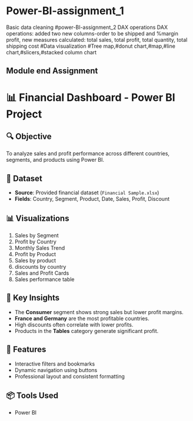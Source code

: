# Power-BI-assignment_1
Basic data cleaning
#power-BI-assignment_2
DAX operations
DAX operations: added two new columns-order to be shipped and %margin profit, new measures calculated: total sales, total profit, total quantity, total shipping cost
#Data visualization #Tree map,#donut chart,#map,#line chart,#slicers,#stacked column chart
## Module end Assignment
 # 📊 Financial Dashboard - Power BI Project
 ## 🔍 Objective
To analyze sales and profit performance across different countries, segments, and products using Power BI.

## 📁 Dataset
- **Source**: Provided financial dataset (`Financial Sample.xlsx`)
- **Fields**: Country, Segment, Product, Date, Sales, Profit, Discount

## 📊 Visualizations
1. Sales by Segment
2. Profit by Country
3. Monthly Sales Trend
4. Profit by Product
5. Sales by product
6. discounts by country
7. Sales and Profit Cards
8. Sales performance table

## 🧠 Key Insights
- The **Consumer** segment shows strong sales but lower profit margins.
- **France and Germany** are the most profitable countries.
- High discounts often correlate with lower profits.
- Products in the **Tables** category generate significant profit.

## 🧰 Features
- Interactive filters and bookmarks
- Dynamic navigation using buttons
- Professional layout and consistent formatting

## 📦 Tools Used
- Power BI
